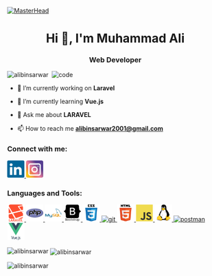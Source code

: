 [![MasterHead](https://devtechnosys.com/insights/wp-content/uploads/2022/04/laravel-framework.png)](https://rishavchanda.io)
<h1 align="center">Hi 👋, I'm Muhammad Ali</h1>
<h3 align="center">Web Developer</h3>
<img width="400" align="right" src="https://speed.cy/wp-content/uploads/2022/08/web-developmen-seo.gif" alt='code' />

<p align="left"> <img src="https://komarev.com/ghpvc/?username=alibinsarwar&label=Profile%20views&color=0e75b6&style=flat" alt="alibinsarwar" /> </p>

- 🔭 I’m currently working on **Laravel**

- 🌱 I’m currently learning **Vue.js**

- 💬 Ask me about **LARAVEL**

- 📫 How to reach me **alibinsarwar2001@gmail.com**

<h3 align="left">Connect with me:</h3>
<p align="left">
<a href="edin.com/in/muhammad-ali25/" target="_blank" rel="noreferrer"> <img src="/img/linkdin.png" alt="linkdin" width="40" height="40"/> </a>
<a href="https://www.instagram.com/artisan_.ali/" target="_blank" rel="noreferrer"> <img src="/img/instagram.jpeg" alt="instagram" width="40" height="40"/> </a>
</p>

<h3 align="left">Languages and Tools:</h3>
<p align="left"> <a href="https://laravel.com/" target="_blank" rel="noreferrer"> <img src="https://raw.githubusercontent.com/devicons/devicon/master/icons/laravel/laravel-plain-wordmark.svg" alt="laravel" width="40" height="40"/> </a> <a href="https://www.php.net" target="_blank" rel="noreferrer"> <img src="https://raw.githubusercontent.com/devicons/devicon/master/icons/php/php-original.svg" alt="php" width="40" height="40"/> <a href="https://www.mysql.com/" target="_blank" rel="noreferrer"> <img src="https://raw.githubusercontent.com/devicons/devicon/master/icons/mysql/mysql-original-wordmark.svg" alt="mysql" width="40" height="40"/> <a href="https://getbootstrap.com" target="_blank" rel="noreferrer"> <img src="https://raw.githubusercontent.com/devicons/devicon/master/icons/bootstrap/bootstrap-plain-wordmark.svg" alt="bootstrap" width="40" height="40"/> </a> <a href="https://www.w3schools.com/css/" target="_blank" rel="noreferrer"> <img src="https://raw.githubusercontent.com/devicons/devicon/master/icons/css3/css3-original-wordmark.svg" alt="css3" width="40" height="40"/> </a> <a href="https://git-scm.com/" target="_blank" rel="noreferrer"> <img src="https://www.vectorlogo.zone/logos/git-scm/git-scm-icon.svg" alt="git" width="40" height="40"/> </a> <a href="https://www.w3.org/html/" target="_blank" rel="noreferrer"> <img src="https://raw.githubusercontent.com/devicons/devicon/master/icons/html5/html5-original-wordmark.svg" alt="html5" width="40" height="40"/> </a> <a href="https://developer.mozilla.org/en-US/docs/Web/JavaScript" target="_blank" rel="noreferrer"> <img src="https://raw.githubusercontent.com/devicons/devicon/master/icons/javascript/javascript-original.svg" alt="javascript" width="40" height="40"/> </a> <a href="https://www.linux.org/" target="_blank" rel="noreferrer"> <img src="https://raw.githubusercontent.com/devicons/devicon/master/icons/linux/linux-original.svg" alt="linux" width="40" height="40"/> </a>  </a>  </a><a href="https://postman.com" target="_blank" rel="noreferrer"> <img src="https://www.vectorlogo.zone/logos/getpostman/getpostman-icon.svg" alt="postman" width="40" height="40"/> </a> <a href="https://vuejs.org/" target="_blank" rel="noreferrer"> <img src="https://raw.githubusercontent.com/devicons/devicon/master/icons/vuejs/vuejs-original-wordmark.svg" alt="vuejs" width="40" height="40"/> </a> </p>

<p><img align="left" src="https://github-readme-stats.vercel.app/api/top-langs?username=alibinsarwar&show_icons=true&locale=en&layout=compact" alt="alibinsarwar" /></p>

<p>&nbsp;<img align="center" src="https://github-readme-stats.vercel.app/api?username=alibinsarwar&show_icons=true&locale=en" alt="alibinsarwar" /></p>

<p><img align="center" src="https://github-readme-streak-stats.herokuapp.com/?user=alibinsarwar&" alt="alibinsarwar" /></p>
